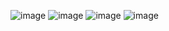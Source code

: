 ![image](https://github.com/user-attachments/assets/62712978-5ee8-4858-96d0-68e349a908d4)
![image](https://github.com/user-attachments/assets/1e27d219-dda1-498a-996e-76ca2d4d6051)
![image](https://github.com/user-attachments/assets/4c1d702e-ce85-4770-8e26-84b475580db2)
![image](https://github.com/user-attachments/assets/0228fd4b-61a4-4c12-9f58-3039ac33d14f)
